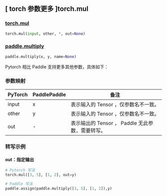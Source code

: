 ## [ torch 参数更多 ]torch.mul

### [torch.mul](https://pytorch.org/docs/stable/generated/torch.mul.html?highlight=torch+mul#torch.mul)

```python
torch.mul(input, other, *, out=None)
```

### [paddle.multiply](https://www.paddlepaddle.org.cn/documentation/docs/zh/api/paddle/multiply_cn.html)

```python
paddle.multiply(x, y, name=None)
```

Pytorch 相比 Paddle 支持更多其他参数，具体如下：

### 参数映射

| PyTorch                             | PaddlePaddle | 备注                                                                    |
| ----------------------------------- | ------------ | ----------------------------------------------------------------------- |
| input     | x           | 表示输入的 Tensor ，仅参数名不一致。                         |
| other     | y           | 表示输入的 Tensor ，仅参数名不一致。                         |
| out           | -      | 表示输出的 Tensor ， Paddle 无此参数，需要转写。         |

### 转写示例
#### out：指定输出
```python
# Pytorch 写法
torch.mul([3, 5], [1, 2], out=y)

# Paddle 写法
paddle.assign(paddle.multiply([3, 5], [1, 2]),y)
```
